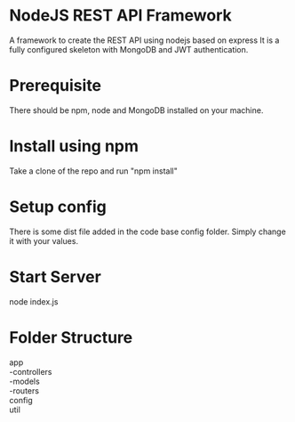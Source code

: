 # NodeJS REST API Framework
A framework to create the REST API using nodejs based on express
It is a fully configured skeleton with MongoDB and JWT authentication.

# Prerequisite
There should be npm, node and MongoDB installed on your machine.

# Install using npm
Take a clone of the repo and run "npm install"

# Setup config
There is some dist file added in the code base config folder. Simply change it with your values.

# Start Server
node index.js

# Folder Structure
 app<br>
   -controllers<br>
   -models<br>
   -routers<br> 
 config<br>
 util<br>
